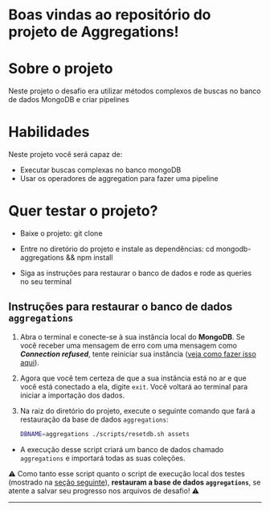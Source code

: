 # Boas vindas ao repositório do projeto de Aggregations!

# Sobre o projeto

Neste projeto o desafio era utilizar métodos complexos de buscas no banco de dados MongoDB e criar pipelines


# Habilidades
Neste projeto você será capaz de:
- Executar buscas complexas no banco mongoDB
- Usar os operadores de aggregation para fazer uma pipeline

# Quer testar o projeto?

- Baixe o projeto: git clone

- Entre no diretório do projeto e instale as dependências: cd mongodb-aggregations && npm install

- Siga as instruções para restaurar o banco de dados e rode as queries no seu terminal

## Instruções para restaurar o banco de dados `aggregations`

1. Abra o terminal e conecte-se à sua instância local do **MongoDB**. Se você receber uma mensagem de erro com uma mensagem como ***Connection refused***, tente reiniciar sua instância ([veja como fazer isso aqui](https://course.betrybe.com/back-end/mongodb/introduction/#conectando)).

2. Agora que você tem certeza de que a sua instância está no ar e que você está conectado a ela, digite `exit`. Você voltará ao terminal para iniciar a importação dos dados.

3. Na raiz do diretório do projeto, execute o seguinte comando que fará a restauração da base de dados `aggregations`:
    ```sh
    DBNAME=aggregations ./scripts/resetdb.sh assets
    ```

  * A execução desse script criará um banco de dados chamado `aggregations` e importará todas as suas coleções.

⚠️ Como tanto esse script quanto o script de execução local dos testes (mostrado na [seção seguinte](#implementações-técnicas)), **restauram a base de dados `aggregations`**, se atente a salvar seu progresso nos arquivos de desafio! ⚠️

---
